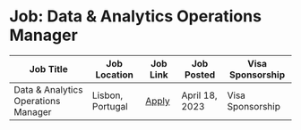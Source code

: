 # Job: Data & Analytics Operations Manager

| Job Title | Job Location | Job Link | Job Posted | Visa Sponsorship |
| --- | --- | --- | --- | --- |
| Data & Analytics Operations Manager | Lisbon, Portugal | [Apply](https://jobs.eu.lever.co/vwds/aac6f29e-1ede-4905-becc-1e6e848517f3) | April 18, 2023 | Visa Sponsorship |
